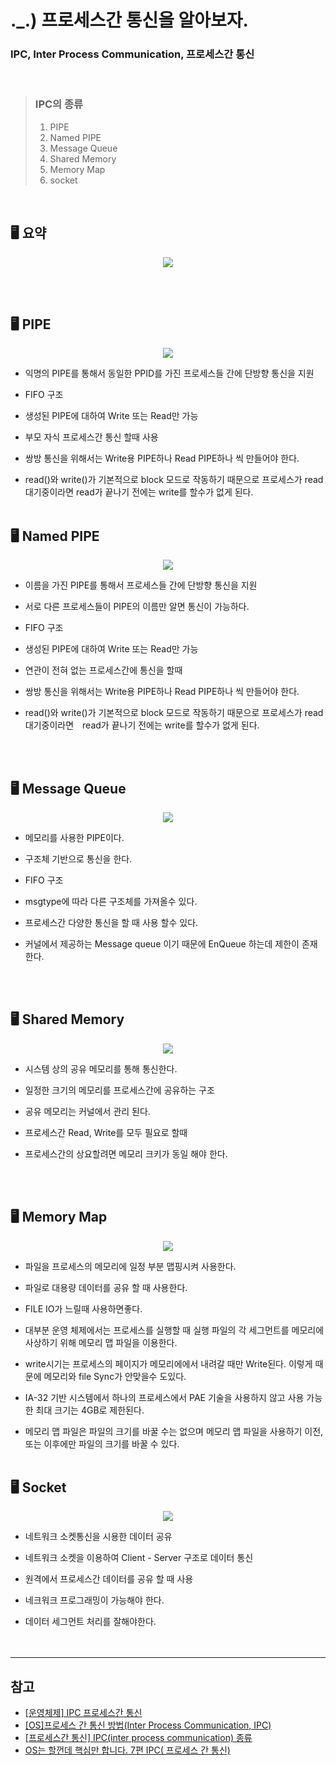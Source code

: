 # ._.) 프로세스간 통신을 알아보자.
### IPC, Inter Process Communication, 프로세스간 통신

<br/>

> ### IPC의 종류
> 1) PIPE
> 2) Named PIPE
> 3) Message Queue
> 4) Shared Memory
> 5) Memory Map
> 6) socket

<br/>

## 🖥 요약

<p align="center">
<img src="../img/summary.png">
</p>
<br/><br/>

## 🖥 PIPE

<p align="center">
<img src="../img/pipe.png">
</p>

- 익명의 PIPE를 통해서 동일한 PPID를 가진 프로세스들 간에 단방향 통신을 지원

- FIFO 구조

- 생성된 PIPE에 대하여 Write 또는 Read만 가능

- 부모 자식 프로세스간 통신 할때 사용

- 쌍방 통신을 위해서는 Write용 PIPE하나 Read PIPE하나 씩 만들어야 한다.

- read()와 write()가 기본적으로 block 모드로 작동하기 때문으로 프로세스가 read대기중이라면
read가 끝나기 전에는 write를 할수가 없게 된다.
<br/><br/>

## 🖥 Named PIPE

<p align="center">
<img src="../img/Named Pipe.png">
</p>

- 이름을 가진 PIPE를 통해서 프로세스들 간에 단방향 통신을 지원

- 서로 다른 프로세스들이 PIPE의 이름만 알면 통신이 가능하다.

- FIFO 구조

- 생성된 PIPE에 대하여 Write 또는 Read만 가능

- 연관이 전혀 없는 프로세스간에 통신을 할때

- 쌍방 통신을 위해서는 Write용 PIPE하나 Read PIPE하나 씩 만들어야 한다.

- read()와 write()가 기본적으로 block 모드로 작동하기 때문으로 프로세스가 read대기중이라면　read가 끝나기 전에는 write를 할수가 없게 된다.

<br/><br/>

## 🖥 Message Queue

<p align="center">
<img src="../img/Message Queue.png">
</p>

- 메모리를 사용한 PIPE이다.

- 구조체 기반으로 통신을 한다.

- FIFO 구조

- msgtype에 따라 다른 구조체를 가져올수 있다.

- 프로세스간 다양한 통신을 할 때 사용 할수 있다.

- 커널에서 제공하는 Message queue 이기 때문에 EnQueue 하는데 제한이 존재 한다.

<br/><br/>

## 🖥 Shared Memory

<p align="center">
<img src="../img/Shared Memory.png">
</p>

- 시스템 상의 공유 메모리를 통해 통신한다.

- 일정한 크기의 메모리를 프로세스간에 공유하는 구조

- 공유 메모리는 커널에서 관리 된다.

- 프로세스간 Read, Write를 모두 필요로 할때

- 프로세스간의 상요할려면 메모리 크키가 동일 해야 한다.

<br/><br/>

## 🖥 Memory Map

<p align="center">
<img src="../img/Memory Map.png">
</p>

- 파일을 프로세스의 메모리에 일정 부분 맵핑시켜 사용한다.

- 파일로 대용량 데이터를 공유 할 때 사용한다.

- FILE IO가 느릴때 사용하면좋다.

- 대부분 운영 체제에서는 프로세스를 실행할 때 실행 파일의 각 세그먼트를 메모리에 사상하기 위해 메모리 맵 파일을 이용한다.

- write시기는  프로세스의 페이지가 메모리에에서 내려갈 때만 Write된다. 이렇게 때문에 메모리와 file Sync가 안맞을수 도있다.

- IA-32 기반 시스템에서 하나의 프로세스에서 PAE 기술을 사용하지 않고 사용 가능한 최대 크기는 4GB로 제한된다.

- 메모리 맵 파일은 파일의 크기를 바꿀 수는 없으며 메모리 맵 파일을 사용하기 이전, 또는 이후에만 파일의 크기를 바꿀 수 있다.
<br/><br/>

## 🖥 Socket

<p align="center">
<img src="../img/socket.png">
</p>

- 네트워크 소켓통신을 시용한 데이터 공유

- 네트워크 소켓을 이용하여 Client - Server 구조로 데이터 통신

- 원격에서 프로세스간 데이터를 공유 할 때 사용

- 네크워크 프로그래밍이 가능해야 한다.

- 데이터 세그먼트 처리를 잘해야한다.
<br/><br/><br/>
***

## 참고
* [[운영체제] IPC 프로세스간 통신](https://heeonii.tistory.com/13)
* [[OS]프로세스 간 통신 방법(Inter Process Communication, IPC)](https://dar0m.tistory.com/233)
* [[프로세스간 통신] IPC(inter process communication) 종류](https://doitnow-man.tistory.com/110)
* [OS는 할껀데 핵심만 합니다. 7편 IPC( 프로세스 간 통신)](https://velog.io/@chappi/OS는-할껀데-핵심만-합니다.-7편-IPC-프로세스-간-통신)
